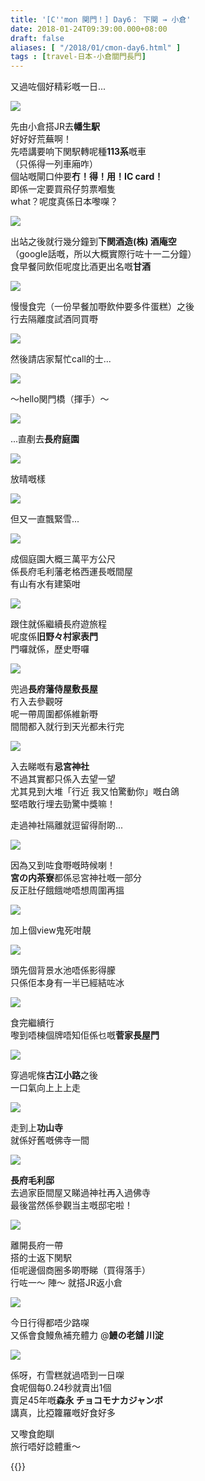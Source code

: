 ```yaml
---
title: '[C''mon 関門！] Day6： 下関 → 小倉'
date: 2018-01-24T09:39:00.000+08:00
draft: false
aliases: [ "/2018/01/cmon-day6.html" ]
tags : [travel-日本-小倉關門長門]
---
```


又過咗個好精彩嘅一日...  

[![](https://c1.staticflickr.com/5/4605/39797387391_1fe97c575a_z.jpg)](https://c1.staticflickr.com/5/4605/39797387391_1fe97c575a_z.jpg)

先由小倉搭JR去**幡生駅**  
好好好荒蕪啊！  
先唔講要响下関駅轉呢種**113系**嘅車  
（只係得一列車廂咋）  
個站嘅閘口仲要**冇！得！用！IC card！**  
即係一定要買飛仔剪票嗰隻  
what？呢度真係日本嚟㗎？  

[![](https://c1.staticflickr.com/5/4610/39797462201_98305ff4f7_z.jpg)](https://c1.staticflickr.com/5/4610/39797462201_98305ff4f7_z.jpg)

出站之後就行幾分鐘到**下関酒造(株) 酒庵空**  
（google話嘅，所以大概實際行咗十一二分鐘）  
食早餐同飲佢呢度比酒更出名嘅**甘酒**  

[![](https://c1.staticflickr.com/5/4714/39087589474_d5ef2485a6_z.jpg)](https://c1.staticflickr.com/5/4714/39087589474_d5ef2485a6_z.jpg)

慢慢食完（一份早餐加嘢飲仲要多件蛋糕）之後  
行去隔離度試酒同買嘢  

[![](https://c1.staticflickr.com/5/4711/24927466057_22038ba01e_z.jpg)](https://c1.staticflickr.com/5/4711/24927466057_22038ba01e_z.jpg)

然後請店家幫忙call的士...  

[![](https://c1.staticflickr.com/5/4618/28019261309_84e8d3dd62_z.jpg)](https://c1.staticflickr.com/5/4618/28019261309_84e8d3dd62_z.jpg)

～hello関門橋（揮手）～  

[![](https://c1.staticflickr.com/5/4710/39087797194_07f15059ac_z.jpg)](https://c1.staticflickr.com/5/4710/39087797194_07f15059ac_z.jpg)

...直剷去**長府庭園**  

[![](https://c1.staticflickr.com/5/4711/39087796324_cb16d997d6_z.jpg)](https://c1.staticflickr.com/5/4711/39087796324_cb16d997d6_z.jpg)

放晴嘅樣  

[![](https://c1.staticflickr.com/5/4678/39087795464_6e94930ee8_z.jpg)](https://c1.staticflickr.com/5/4678/39087795464_6e94930ee8_z.jpg)

但又一直飄緊雪...  

[![](https://c1.staticflickr.com/5/4617/28019527209_ea33a155c3_z.jpg)](https://c1.staticflickr.com/5/4617/28019527209_ea33a155c3_z.jpg)

成個庭園大概三萬平方公尺  
係長府毛利藩老格西運長嘅間屋  
有山有水有建築咁  

[![](https://c1.staticflickr.com/5/4669/38899223245_03d44fef59_z.jpg)](https://c1.staticflickr.com/5/4669/38899223245_03d44fef59_z.jpg)

跟住就係繼續長府遊旅程  
呢度係**旧野々村家表門**  
門囉就係，歷史嘢囉  

[![](https://c1.staticflickr.com/5/4768/38907506455_ae6d3a0495_z.jpg)](https://c1.staticflickr.com/5/4768/38907506455_ae6d3a0495_z.jpg)

兜過**長府藩侍屋敷長屋**  
冇入去參觀呀  
呢一帶周圍都係維新嘢  
間間都入就行到天光都未行完  

[![](https://c1.staticflickr.com/5/4717/24936136777_efe2063bc2_z.jpg)](https://c1.staticflickr.com/5/4717/24936136777_efe2063bc2_z.jpg)

入去睇嘅有**忌宮神社**  
不過其實都只係入去望一望  
尤其見到大堆「行近 我又怕驚動你」嘅白鴿  
堅唔敢行埋去勁驚中獎嘛！  
  
走過神社隔離就逗留得耐啲...  

[![](https://c1.staticflickr.com/5/4756/24936311827_54501ed852_z.jpg)](https://c1.staticflickr.com/5/4756/24936311827_54501ed852_z.jpg)

因為又到咗食嘢嘅時候喇！  
**宮の内茶寮**都係忌宮神社嘅一部分  
反正肚仔餓餓哋唔想周圍再搵  

[![](https://c1.staticflickr.com/5/4630/39775030082_bfdcabd85f_z.jpg)](https://c1.staticflickr.com/5/4630/39775030082_bfdcabd85f_z.jpg)

加上個view鬼死咁靚  

[![](https://c1.staticflickr.com/5/4748/39096835034_28e5dbe627_z.jpg)](https://c1.staticflickr.com/5/4748/39096835034_28e5dbe627_z.jpg)

頭先個背景水池唔係影得朦  
只係佢本身有一半已經結咗冰  

[![](https://c1.staticflickr.com/5/4749/39775096442_001304806f_z.jpg)](https://c1.staticflickr.com/5/4749/39775096442_001304806f_z.jpg)

食完繼續行  
嚟到唔棟個牌唔知佢係乜嘅**菅家長屋門**  

[![](https://c1.staticflickr.com/5/4713/39806675751_c781fb1368_z.jpg)](https://c1.staticflickr.com/5/4713/39806675751_c781fb1368_z.jpg)

穿過呢條**古江小路**之後  
一口氣向上上上走  

[![](https://c1.staticflickr.com/5/4609/24936474077_fdba9caa69_z.jpg)](https://c1.staticflickr.com/5/4609/24936474077_fdba9caa69_z.jpg)

走到上**功山寺**  
就係好舊嘅佛寺一間  

[![](https://c1.staticflickr.com/5/4628/38908108155_5348ce44ce_z.jpg)](https://c1.staticflickr.com/5/4628/38908108155_5348ce44ce_z.jpg)

**長府毛利邸**  
去過家臣間屋又睇過神社再入過佛寺  
最後當然係參觀当主嘅邸宅啦！  

[![](https://c1.staticflickr.com/5/4707/39807087611_f957ef8e2c_z.jpg)](https://c1.staticflickr.com/5/4707/39807087611_f957ef8e2c_z.jpg)

離開長府一帶  
搭的士返下関駅  
佢呢邊個商圈多啲嘢睇（買得落手）  
行咗一～ 陣～ 就搭JR返小倉  

[![](https://c1.staticflickr.com/5/4667/38908392265_3ba9118ae5_z.jpg)](https://c1.staticflickr.com/5/4667/38908392265_3ba9118ae5_z.jpg)

今日行得都唔少路㗎  
又係會食鰻魚補充體力 @**鰻の老舖 川淀**  

[![](https://c1.staticflickr.com/5/4608/39807086861_a25c7f079f_z.jpg)](https://c1.staticflickr.com/5/4608/39807086861_a25c7f079f_z.jpg)

係呀，冇雪糕就過唔到一日㗎  
食呢個每0.24秒就賣出1個  
賣足45年嘅**森永 チョコモナカジャンボ**  
講真，比掗籮羅嘅好食好多  
  
  
又嚟食飽瞓  
旅行唔好諗體重～  
  

{{<kanmon>}}
